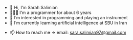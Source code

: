- 👋 Hi, I’m Sarah Salimian
- 👩🏻‍💻 I'm a programmer for about 6 years
- 👀 I’m interested in programming and playing an instrument
- 🌱 I’m currently learning artificial intelligence at SBU in Iran
<!--- - 💞️ I’m looking to collaborate on ... --->
- 📫 How to reach me => 
    email: sara.salimian97@gmail.com

<!---
SaraSlm/SaraSlm is a ✨ special ✨ repository because its `README.md` (this file) appears on your GitHub profile.
You can click the Preview link to take a look at your changes.
--->
